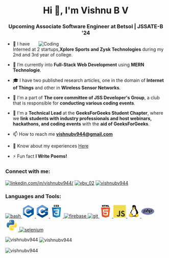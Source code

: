 <!-- [![MasterHead](https://camo.githubusercontent.com/48ec00ed4c84e771db4a1db90b56352923a8d644452a32b434d68e97006c9337/68747470733a2f2f63686b736b696c6c732e636f6d2f77702d636f6e74656e742f75706c6f6164732f323032302f30342f504e432d416e696d617465642d42616e6e6572732e676966)](https://rishavchanda.io) -->
<h1 align="center">Hi 👋, I'm Vishnu B V</h1>
<h3 align="center">Upcoming Associate Software Engineer at Betsol | JSSATE-B '24</h3>
<img align="right" alt="Coding" width="400" src="https://camo.githubusercontent.com/5ddf73ad3a205111cf8c686f687fc216c2946a75005718c8da5b837ad9de78c9/68747470733a2f2f7468756d62732e6766796361742e636f6d2f4576696c4e657874446576696c666973682d736d616c6c2e676966">

<!-- <p align="left"> <a href="https://github.com/ryo-ma/github-profile-trophy"><img src="https://github-profile-trophy.vercel.app/?username=vishnubv944" alt="vishnubv944" /></a> </p> -->

- 🔭 I have Interned at 2 startups,**Xplore Sports and Zysk Technologies** during my 2nd and 3rd year of college. 

- 🌱 I’m currently into **Full-Stack Web Development** using **MERN Technologie**.

- 🎓 I have two published research articles, one in the domain of **Internet of Things** and other in **Wireless Sensor Networks**.

- 👯 I'm a part of **The core committee of JSS Developer's Group**, a club that is responsible for **conducting various coding events**.

- 🤝 I'm a **Technical Lead** at the **GeeksForGeeks Student Chapter**, where we **link students with industry professionals and host webinars, hackathons, and coding events** with the **aid of GeeksForGeeks**.

- 📫 How to reach me **vishnubv944@gmail.com**

- 📄 Know about my experiences [Here](https://drive.google.com/file/d/1IYYVOElq3f-Jvh5ypmRKS_fdL8tES8Ul/view?usp=drive_link)

- ⚡ Fun fact **I Write Poems!**

<h3 align="left">Connect with me:</h3>
<p align="left">
<a href="https://linkedin.com/in/vishnubv944/" target="blank"><img align="center" src="https://raw.githubusercontent.com/rahuldkjain/github-profile-readme-generator/master/src/images/icons/Social/linked-in-alt.svg" alt="linkedin.com/in/vishnubv944/" height="30" width="40" /></a>
<a href="https://instagram.com/vbv_02" target="blank"><img align="center" src="https://raw.githubusercontent.com/rahuldkjain/github-profile-readme-generator/master/src/images/icons/Social/instagram.svg" alt="vbv_02" height="30" width="40" /></a>
<a href="https://www.leetcode.com/vishnubv944" target="blank"><img align="center" src="https://raw.githubusercontent.com/rahuldkjain/github-profile-readme-generator/master/src/images/icons/Social/leet-code.svg" alt="vishnubv944" height="30" width="40" /></a>
</p>

<h3 align="left">Languages and Tools:</h3>
<p align="left"> <a href="https://www.gnu.org/software/bash/" target="_blank" rel="noreferrer"> <img src="https://www.vectorlogo.zone/logos/gnu_bash/gnu_bash-icon.svg" alt="bash" width="40" height="40"/> </a> <a href="https://www.cprogramming.com/" target="_blank" rel="noreferrer"> <img src="https://raw.githubusercontent.com/devicons/devicon/master/icons/c/c-original.svg" alt="c" width="40" height="40"/> </a> <a href="https://www.w3schools.com/cpp/" target="_blank" rel="noreferrer"> <img src="https://raw.githubusercontent.com/devicons/devicon/master/icons/cplusplus/cplusplus-original.svg" alt="cplusplus" width="40" height="40"/> </a> <a href="https://www.w3schools.com/css/" target="_blank" rel="noreferrer"> <img src="https://raw.githubusercontent.com/devicons/devicon/master/icons/css3/css3-original-wordmark.svg" alt="css3" width="40" height="40"/> </a> <a href="https://firebase.google.com/" target="_blank" rel="noreferrer"> <img src="https://www.vectorlogo.zone/logos/firebase/firebase-icon.svg" alt="firebase" width="40" height="40"/> </a> <a href="https://git-scm.com/" target="_blank" rel="noreferrer"> <img src="https://www.vectorlogo.zone/logos/git-scm/git-scm-icon.svg" alt="git" width="40" height="40"/> </a> <a href="https://www.w3.org/html/" target="_blank" rel="noreferrer"> <img src="https://raw.githubusercontent.com/devicons/devicon/master/icons/html5/html5-original-wordmark.svg" alt="html5" width="40" height="40"/> </a> <a href="https://developer.mozilla.org/en-US/docs/Web/JavaScript" target="_blank" rel="noreferrer"> <img src="https://raw.githubusercontent.com/devicons/devicon/master/icons/javascript/javascript-original.svg" alt="javascript" width="40" height="40"/> </a> <a href="https://www.linux.org/" target="_blank" rel="noreferrer"> <img src="https://raw.githubusercontent.com/devicons/devicon/master/icons/linux/linux-original.svg" alt="linux" width="40" height="40"/> </a> <a href="https://www.php.net" target="_blank" rel="noreferrer"> <img src="https://raw.githubusercontent.com/devicons/devicon/master/icons/php/php-original.svg" alt="php" width="40" height="40"/> </a> <a href="https://www.python.org" target="_blank" rel="noreferrer"> <img src="https://raw.githubusercontent.com/devicons/devicon/master/icons/python/python-original.svg" alt="python" width="40" height="40"/> </a> <a href="https://www.selenium.dev" target="_blank" rel="noreferrer"> <img src="https://raw.githubusercontent.com/detain/svg-logos/780f25886640cef088af994181646db2f6b1a3f8/svg/selenium-logo.svg" alt="selenium" width="40" height="40"/> </a> </p>

<p><img align="left" src="https://github-readme-stats.vercel.app/api/top-langs?username=vishnubv944&show_icons=true&locale=en&layout=compact" alt="vishnubv944" /></p>

<p>&nbsp;<img align="center" src="https://github-readme-stats.vercel.app/api?username=vishnubv944&show_icons=true&locale=en" alt="vishnubv944" /></p>

<p><img align="center" src="https://github-readme-streak-stats.herokuapp.com/?user=vishnubv944&" alt="vishnubv944" /></p>

